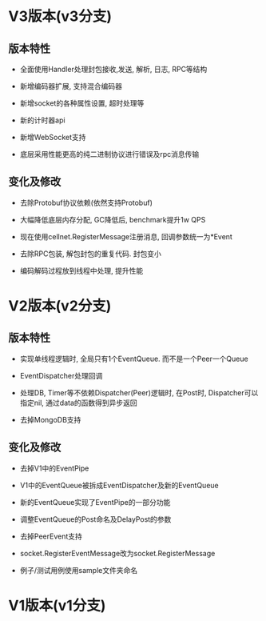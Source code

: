 # V3版本(v3分支)
## 版本特性

- 全面使用Handler处理封包接收,发送, 解析, 日志, RPC等结构

- 新增编码器扩展, 支持混合编码器

- 新增socket的各种属性设置, 超时处理等

- 新的计时器api

- 新增WebSocket支持

- 底层采用性能更高的纯二进制协议进行错误及rpc消息传输


## 变化及修改

- 去除Protobuf协议依赖(依然支持Protobuf)

- 大幅降低底层内存分配, GC降低后, benchmark提升1w QPS

- 现在使用cellnet.RegisterMessage注册消息, 回调参数统一为*Event

- 去除RPC包装, 解包封包的重复代码. 封包变小

- 编码解码过程放到线程中处理, 提升性能




# V2版本(v2分支)

## 版本特性

- 实现单线程逻辑时, 全局只有1个EventQueue. 而不是一个Peer一个Queue

- EventDispatcher处理回调

- 处理DB, Timer等不依赖Dispatcher(Peer)逻辑时, 在Post时, Dispatcher可以指定nil, 通过data的函数得到异步返回

- 去掉MongoDB支持


## 变化及修改

- 去掉V1中的EventPipe

- V1中的EventQueue被拆成EventDispatcher及新的EventQueue

- 新的EventQueue实现了EventPipe的一部分功能

- 调整EventQueue的Post命名及DelayPost的参数

- 去掉PeerEvent支持

- socket.RegisterEventMessage改为socket.RegisterMessage

- 例子/测试用例使用sample文件夹命名

# V1版本(v1分支)